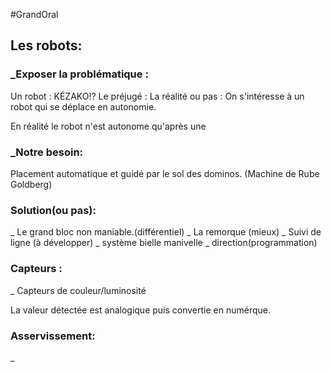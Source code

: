 #GrandOral

## Les robots:

### _Exposer la problématique :
Un robot : KÉZAKO!?
Le préjugé : 
La réalité ou pas :
On s'intéresse à un robot qui se déplace en autonomie.

En réalité le robot n'est autonome qu'après une 

### _Notre besoin:
Placement automatique et guidé par le sol  des dominos. (Machine de Rube Goldberg)

### Solution(ou pas):
_ Le grand bloc non maniable.(différentiel)
_ La remorque (mieux)
_ Suivi de ligne (à développer)
_ système bielle manivelle
_ direction(programmation)

### Capteurs :
_ Capteurs de couleur/luminosité

La valeur détectée est analogique puis convertie en numérque.

### Asservissement:
_ 